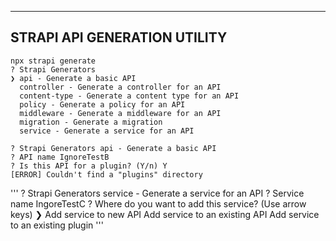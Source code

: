 













---

## STRAPI API GENERATION UTILITY

```
npx strapi generate
? Strapi Generators
❯ api - Generate a basic API
  controller - Generate a controller for an API
  content-type - Generate a content type for an API
  policy - Generate a policy for an API
  middleware - Generate a middleware for an API
  migration - Generate a migration
  service - Generate a service for an API
```

```
? Strapi Generators api - Generate a basic API
? API name IgnoreTestB
? Is this API for a plugin? (Y/n) Y
[ERROR] Couldn't find a "plugins" directory
```

'''
? Strapi Generators service - Generate a service for an API
? Service name IngoreTestC
? Where do you want to add this service? (Use arrow keys)
❯ Add service to new API 
  Add service to an existing API 
  Add service to an existing plugin 
'''
